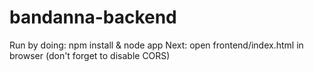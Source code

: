 # bandanna-backend

Run by doing: npm install & node app
Next: open frontend/index.html in browser (don't forget to disable CORS)